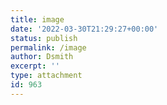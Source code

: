 ```yaml
---
title: image
date: '2022-03-30T21:29:27+00:00'
status: publish
permalink: /image
author: Dsmith
excerpt: ''
type: attachment
id: 963
---
```

<!DOCTYPE html PUBLIC "-//W3C//DTD HTML 4.0 Transitional//EN" "http://www.w3.org/TR/REC-html40/loose.dtd">
<?xml encoding="UTF-8">
